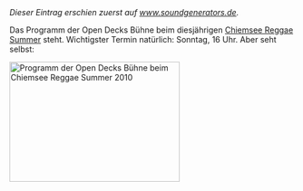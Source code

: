<html><body><em>Dieser Eintrag erschien zuerst auf <a href="http://www.soundgenerators.de" title="Sound Generators - Reggae Backing Band">www.soundgenerators.de</a>.</em>

Das Programm der Open Decks Bühne beim diesjährigen <a href="http://www.chiemsee-reggae.de/">Chiemsee Reggae Summer</a> steht. Wichtigster Termin natürlich: Sonntag, 16 Uhr. Aber seht selbst:

<a href="http://www.soundgenerators.de/wp-content/uploads/2010/06/CRS_opendecks_quer_web.jpg"><img class="alignnone size-medium wp-image-131" src="http://wp.soundgenerators.de/wp-content/uploads/2010/06/CRS_opendecks_quer_web-300x212.jpg" alt="Programm der Open Decks Bühne beim Chiemsee Reggae Summer 2010" width="300" height="212"></a></body></html>